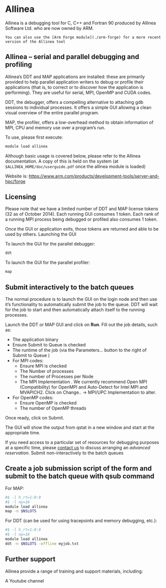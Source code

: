 # Allinea

Allinea is a debugging tool for C, C++ and Fortran 90 produced by Allinea Software Ltd. who are now owned by ARM.

```{note}
You can also use the [Arm Forge module](./arm-forge) for a more recent version of the Allinea tool
```

## Allinea – serial and parallel debugging and profiling

Allinea’s DDT and MAP applications are installed: these are primarily provided to help parallel application writers to debug or profile their applications (that is, to correct or to discover how the application is performing). They are useful for serial, MPI, OpenMP and CUDA codes.

DDT, the debugger, offers a compelling alternative to attaching gdb sessions to individual processes. It offers a simple GUI allowing a clean visual overview of the entire parallel program.

MAP, the profiler, offers a low-overhead method to obtain information of MPI, CPU and memory use over a program’s run.

To use, please first execute:

```bash
module load allinea
```

Although basic usage is covered below, please refer to the Allinea documentation. A copy of this is held on the system (at `$ALLINEA_HOME/doc/userguide.pdf` once the allinea module is loaded)

Website is: https://www.arm.com/products/development-tools/server-and-hpc/forge

## Licensing

Please note that we have a limited number of DDT and MAP license tokens (32 as of October 2014). Each running GUI consumes 1 token. Each rank of a running MPI process being debugged or profiled also consumes 1 token.

Once the GUI or application exits, those tokens are returned and able to be used by others.
Launching the GUI

To launch the GUI for the parallel debugger:

```bash
ddt
```

To launch the GUI for the parallel profiler:

```bash
map
```

## Submit interactively to the batch queues

The normal procedure is to launch the GUI on the login node and then use it’s functionality to automatically submit the job to the queue. DDT will wait for the job to start and then automatically attach itself to the running processes.

Launch the DDT or MAP GUI and click on **Run**. Fill out the job details, such as:

- The application binary
- Ensure Submit to Queue is checked
- The runtime of the job (via the Parameters… button to the right of Submit to Queue )
- For MPI codes:
  - Ensure MPI is checked
  - The Number of processes
  - The number of Processes per Node
  - The MPI Implementation . We currently recommend Open MPI (Compatibility) for OpenMPI and Auto-Detect for Intel MPI and MVAPICH2. Click on Change.. -> MPI/UPC Implementation to alter.
- For OpenMP codes:
  - Ensure OpenMP is checked
  - The number of OpenMP threads

Once ready, click on Submit.

The GUI will show the output from qstat in a new window and start at the appropriate time.

If you need access to a particular set of resources for debugging purposes at a specific time, please [contact us](https://leeds.service-now.com/it?id=sc_cat_item&sys_id=7587b2530f675f00a82247ece1050eda) to discuss arranging an *advanced reservation*.
Submit non-interactively to the batch queues

## Create a job submission script of the form and submit to the batch queue with qsub command

For MAP:

```bash
#$ -l h_rt=1:0:0
#$ -l np=16
module load allinea
map -n $NSLOTS  
```

For DDT (can be used for using tracepoints and memory debugging, etc.):

```bash
#$ -l h_rt=1:0:0
#$ -l np=16
module load allinea
ddt -n $NSLOTS -offline myjob.txt  
```

## Further support

Allinea provide a range of training and support materials, including:

A Youtube channel